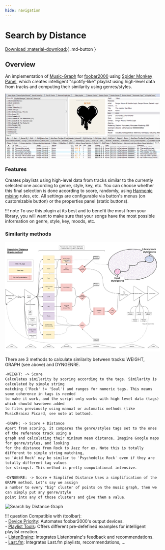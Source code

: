 ```yaml
---
hide: navigation
---
```


# Search by Distance

[Download :material-download:](https://github.com/regorxxx/Search-by-Distance-SMP){ .md-button }

## Overview

An implementation of [Music-Graph](https://github.com/regorxxx/Music-Graph) 
for [foobar2000](https://www.foobar2000.org/) using 
[Spider Monkey Panel](https://theqwertiest.github.io/foo_spider_monkey_panel/), 
which creates intelligent "spotify-like" playlist using high-level data from tracks 
and computing their similarity using genres/styles.

![Search by Distance example](../images/sbd_example.gif)

### Features
Creates playlists using high-level data from tracks similar to the currently selected one 
according to genre, style, key, etc. You can choose whether this final selection is done 
according to score, randomly, using [Harmonic mixing](https://en.wikipedia.org/wiki/Harmonic_mixing)
 rules, etc. All settings are configurable via button's menus (on customizable button) 
 or the properties panel (static buttons).

!!! note
	To use this plugin at its best and to benefit the most from your library, you will want to 
	make sure that your songs have the most possible information on genre, style, key, moods, etc.

### Similarity methods
![Search by Distance Methods](../images/sbd_methods.png)

There are 3 methods to calculate similarity between tracks: WEIGHT, GRAPH (see above) and DYNGENRE.

    -WEIGHT: -> Score
    Calculates similarity by scoring according to the tags. Similarity is calculated by simple string
	matching ('Rock' != 'Soul') and ranges for numeric tags. This means some coherence in tags is needed
	to make it work, and the script only works with high level data (tags) which should havebeen added 
	to files previously using manual or automatic methods (like MusicBrainz Picard, see note at bottom).

    -GRAPH: -> Score + Distance
    Apart from scoring, it compares the genre/styles tags set to the ones of the reference track using a
	graph and calculating their minimum mean distance. Imagine Google maps for genre/styles, and looking
	for the distance from Rock to Jazz for ex. Note this is totally different to simple string matching,
	so 'Acid Rock' may be similar to 'Psychedelic Rock' even if they are totally different tag values 
	(or strings). This method is pretty computational intensive.

    -DYNGENRE: -> Score + Simplifed Distance Uses a simplification of the GRAPH method. Let's say we assign
	a number to every "big" cluster of points on the music graph, then we can simply put any genre/style
	point into any of those clusters and give them a value.

![Search by Distance Graph](../images/sbd_graph.gif)

!!! question
	Compatible with (toolbar):  
    - [Device Priority](../../scripts/device-priority-smp): Automates foobar2000's output devices.  
    - [Playlist Tools](../../scripts/playlist-tools-smp): Offers different pre-defefined examples for 
	intelligent playlist creation.  
	- [ListenBrainz](../../scripts/listenbrainz-smp): Integrates Listenbrainz's feedback and recommendations.  
	- [Last.fm](../../scripts/lastfm-smp): Integrates Last.fm playlists, recommendations, ...  